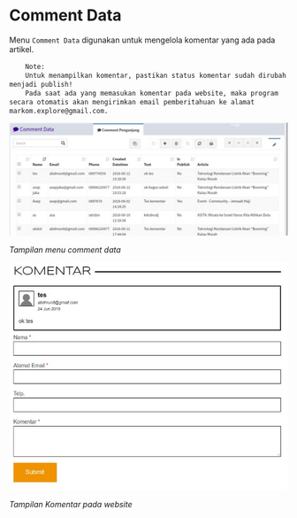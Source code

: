 <h1><i class="fa fa-comment"></i> Comment Data</h1>

Menu `Comment Data` digunakan untuk mengelola komentar yang ada pada artikel.

		Note:
		Untuk menampilkan komentar, pastikan status komentar sudah dirubah menjadi publish!
		Pada saat ada yang memasukan komentar pada website, maka program secara otomatis akan mengirimkan email pemberitahuan ke alamat markom.explore@gmail.com.


![Comment data](../img/comment-data.jpg)

*Tampilan menu comment data*

![Comment](../img/comment.jpg)

*Tampilan Komentar pada website*
